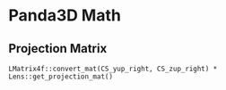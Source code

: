 # Panda3D Math

## Projection Matrix
```
LMatrix4f::convert_mat(CS_yup_right, CS_zup_right) * Lens::get_projection_mat()
```
